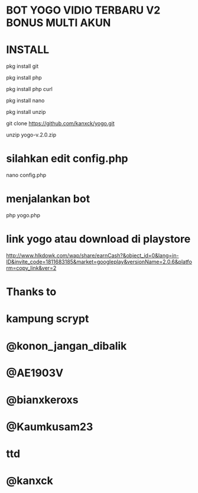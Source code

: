 # BOT YOGO VIDIO TERBARU V2 BONUS MULTI AKUN

# INSTALL

pkg install git

pkg install php

pkg install php curl

pkg install nano

pkg install unzip


git clone https://github.com/kanxck/yogo.git

unzip yogo-v.2.0.zip

# silahkan edit config.php

nano config.php

# menjalankan bot

php yogo.php


# link yogo atau download di playstore


http://www.hlkdowk.com/wap/share/earnCash?&object_id=0&lang=in-ID&invite_code=1811683185&market=googleplay&versionName=2.0.6&platform=copy_link&ver=2


# Thanks to

# kampung scrypt

# @konon_jangan_dibalik

# @AE1903V

# @bianxkeroxs

# @Kaumkusam23


# ttd

# @kanxck
